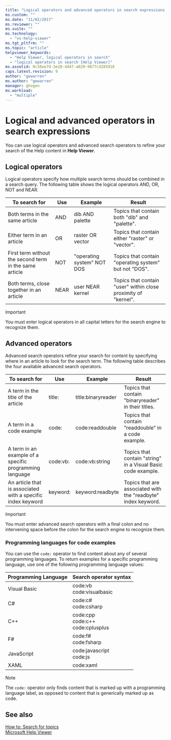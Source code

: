 ```yaml
---
title: "Logical operators and advanced operators in search expressions | Microsoft Docs"
ms.custom: ""
ms.date: "11/02/2017"
ms.reviewer: ""
ms.suite: ""
ms.technology: 
  - "vs-help-viewer"
ms.tgt_pltfrm: ""
ms.topic: "article"
helpviewer_keywords: 
  - "Help Viewer, logical operators in search"
  - "logical operators in search [Help Viewer]"
ms.assetid: 0c38ae7d-3e20-4d47-a020-9677cd285916
caps.latest.revision: 9
author: "gewarren"
ms.author: "gewarren"
manager: ghogen
ms.workload: 
  - "multiple"
---
```

# Logical and advanced operators in search expressions
You can use logical operators and advanced search operators to refine your search of the Help content in **Help Viewer**.

## Logical operators
Logical operators specify how multiple search terms should be combined in a search query. The following table shows the logical operators AND, OR, NOT and NEAR.
  
|To search for|Use|Example|Result|  
|-------------------|---------|-------------|------------|  
|Both terms in the same article|AND|dib AND palette|Topics that contain both "dib" and "palette".|  
|Either term in an article|OR|raster OR vector|Topics that contain either "raster" or "vector".|  
|First term without the second term in the same article|NOT|"operating system" NOT DOS|Topics that contain "operating system" but not "DOS".|  
|Both terms, close together in an article|NEAR|user NEAR kernel|Topics that contain "user" within close proximity of "kernel".|  
  
> [!IMPORTANT]
> You must enter logical operators in all capital letters for the search engine to recognize them.

## Advanced operators
Advanced search operators refine your search for content by specifying where in an article to look for the search term. The following table describes the four available advanced search operators.

|To search for|Use|Example|Result|  
|-------------------|---------|-------------|------------|  
|A term in the title of the article|title:|title:binaryreader|Topics that contain "binaryreader" in their titles.|  
|A term in a code example|code:|code:readdouble|Topics that contain "readdouble" in a code example.|  
|A term in an example of a specific programming language|code:vb:|code:vb:string|Topics that contain "string" in a Visual Basic code example.|  
|An article that is associated with a specific index keyword|keyword:|keyword:readbyte|Topics that are associated with the "readbyte" index keyword.|  

> [!IMPORTANT]
> You must enter advanced search operators with a final colon and no intervening space before the colon for the search engine to recognize them.    

### Programming languages for code examples
You can use the `code:` operator to find content about any of several programming languages. To return examples for a specific programming language, use one of the following programming language values:  

|Programming Language|Search operator syntax|  
|--------------------|---------|  
|Visual Basic|code:vb<br/>code:visualbasic|  
|C#|code:c#<br/>code:csharp|  
|C++|code:cpp<br/>code:c++<br/>code:cplusplus|  
|F#|code:f#<br/>code:fsharp|  
|JavaScript|code:javascript<br/>code:js|  
|XAML|code:xaml|

> [!NOTE]
> The `code:` operator only finds content that is marked up with a programming language label, as opposed to content that is generically marked up as code. 
  
## See also
[How to: Search for topics](how-to-search-for-topics.md)  
[Microsoft Help Viewer](microsoft-help-viewer.md)